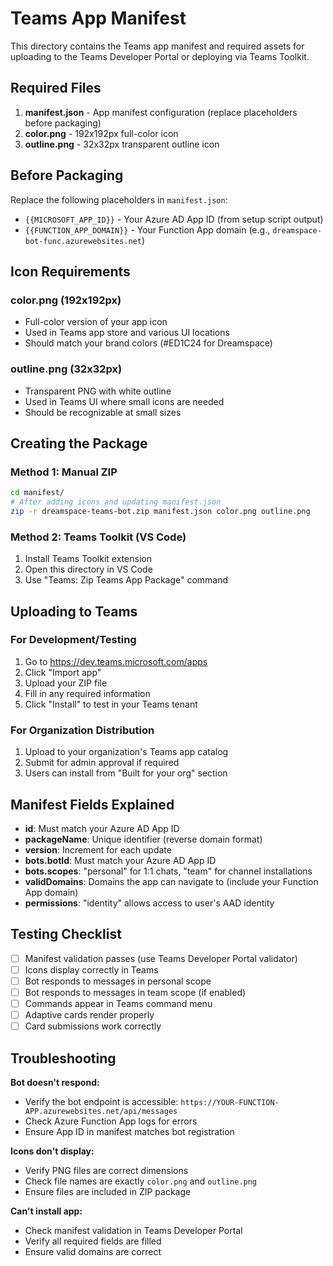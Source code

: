 # Teams App Manifest

This directory contains the Teams app manifest and required assets for uploading to the Teams Developer Portal or deploying via Teams Toolkit.

## Required Files

1. **manifest.json** - App manifest configuration (replace placeholders before packaging)
2. **color.png** - 192x192px full-color icon
3. **outline.png** - 32x32px transparent outline icon

## Before Packaging

Replace the following placeholders in `manifest.json`:

- `{{MICROSOFT_APP_ID}}` - Your Azure AD App ID (from setup script output)
- `{{FUNCTION_APP_DOMAIN}}` - Your Function App domain (e.g., `dreamspace-bot-func.azurewebsites.net`)

## Icon Requirements

### color.png (192x192px)
- Full-color version of your app icon
- Used in Teams app store and various UI locations
- Should match your brand colors (#ED1C24 for Dreamspace)

### outline.png (32x32px)
- Transparent PNG with white outline
- Used in Teams UI where small icons are needed
- Should be recognizable at small sizes

## Creating the Package

### Method 1: Manual ZIP
```bash
cd manifest/
# After adding icons and updating manifest.json
zip -r dreamspace-teams-bot.zip manifest.json color.png outline.png
```

### Method 2: Teams Toolkit (VS Code)
1. Install Teams Toolkit extension
2. Open this directory in VS Code
3. Use "Teams: Zip Teams App Package" command

## Uploading to Teams

### For Development/Testing
1. Go to https://dev.teams.microsoft.com/apps
2. Click "Import app"
3. Upload your ZIP file
4. Fill in any required information
5. Click "Install" to test in your Teams tenant

### For Organization Distribution
1. Upload to your organization's Teams app catalog
2. Submit for admin approval if required
3. Users can install from "Built for your org" section

## Manifest Fields Explained

- **id**: Must match your Azure AD App ID
- **packageName**: Unique identifier (reverse domain format)
- **version**: Increment for each update
- **bots.botId**: Must match your Azure AD App ID
- **bots.scopes**: "personal" for 1:1 chats, "team" for channel installations
- **validDomains**: Domains the app can navigate to (include your Function App domain)
- **permissions**: "identity" allows access to user's AAD identity

## Testing Checklist

- [ ] Manifest validation passes (use Teams Developer Portal validator)
- [ ] Icons display correctly in Teams
- [ ] Bot responds to messages in personal scope
- [ ] Bot responds to messages in team scope (if enabled)
- [ ] Commands appear in Teams command menu
- [ ] Adaptive cards render properly
- [ ] Card submissions work correctly

## Troubleshooting

**Bot doesn't respond:**
- Verify the bot endpoint is accessible: `https://YOUR-FUNCTION-APP.azurewebsites.net/api/messages`
- Check Azure Function App logs for errors
- Ensure App ID in manifest matches bot registration

**Icons don't display:**
- Verify PNG files are correct dimensions
- Check file names are exactly `color.png` and `outline.png`
- Ensure files are included in ZIP package

**Can't install app:**
- Check manifest validation in Teams Developer Portal
- Verify all required fields are filled
- Ensure valid domains are correct

